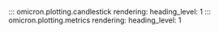 ::: omicron.plotting.candlestick
    rendering:
        heading_level: 1
::: omicron.plotting.metrics
    rendering:
        heading_level: 1
